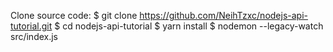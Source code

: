 Clone source code:
$ git clone https://github.com/NeihTzxc/nodejs-api-tutorial.git
$ cd nodejs-api-tutorial
$ yarn install
$ nodemon --legacy-watch src/index.js 